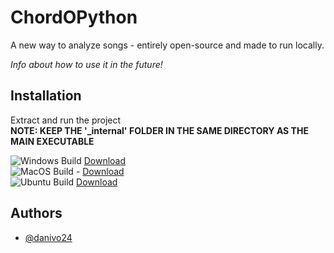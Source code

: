 
# ChordOPython 
A new way to analyze songs - entirely open-source and made to run locally.

*Info about how to use it in the future!*




## Installation

Extract and run the project \
**NOTE: KEEP THE '_internal' FOLDER IN THE SAME DIRECTORY AS THE MAIN EXECUTABLE**

![Windows Build](https://img.shields.io/badge/Build-Windows-blue?style=plastic&label=Build&link=https%3A%2F%2Fnightly.link%2Fdanivo24%2FChordOPython%2Fworkflows%2Fbuild%2Fmain%2FChordOPython-windows) [Download](https://nightly.link/danivo24/ChordOPython/workflows/build/main/ChordOPython-windows) \
![MacOS Build](https://img.shields.io/badge/MacOS-Build?style=plastic&logo=apple&label=Build&link=https%3A%2F%2Fnightly.link%2Fdanivo24%2FChordOPython%2Fworkflows%2Fbuild%2Fmain%2FChordOPython-macos) - [Download](https://nightly.link/danivo24/ChordOPython/workflows/build/main/ChordOPython-macos.zip)  \
![Ubuntu Build](https://img.shields.io/badge/Build-Ubuntu-orange?style=plastic&logo=ubuntu&label=Build&link=https%3A%2F%2Fnightly.link%2Fdanivo24%2FChordOPython%2Fworkflows%2Fbuild%2Fmain%2FChordOPython-ubuntu) [Download](https://nightly.link/danivo24/ChordOPython/workflows/build/main/ChordOPython-ubuntu.zip)






## Authors

- [@danivo24](https://www.github.com/danivo24)

